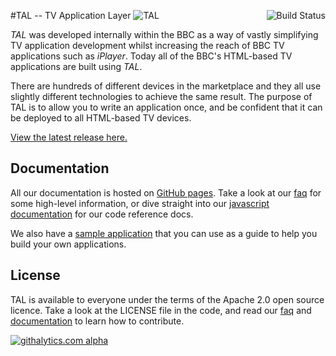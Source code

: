 #TAL -- TV Application Layer
[<img src="https://api.travis-ci.org/fmtvp/tal.png?branch=master" align="right" alt="Build Status" />](https://travis-ci.org/fmtvp/tal)
![TAL](http://fmtvp.github.com/tal/img/tal-logo-bw-small.jpg)

*TAL* was developed internally within the BBC as a way of vastly simplifying TV application development
whilst increasing the reach of BBC TV applications such as *iPlayer*. Today all of the BBC's HTML-based
TV applications are built using *TAL*.

There are hundreds of different devices in the marketplace and they all use slightly different technologies
to achieve the same result. The purpose of TAL is to allow you to write an application once, and be confident
that it can be deployed to all HTML-based TV devices.

[View the latest release here.](http://github.com/fmtvp/tal/releases/latest)

## Documentation

All our documentation is hosted on [GitHub pages](http://fmtvp.github.com/tal). Take a look at 
our [faq](http://fmtvp.github.com/tal/faq.html) for some high-level information, or dive straight into our
[javascript documentation](http://fmtvp.github.com/tal/jsdoc/index.html) for our code reference docs.

We also have a [sample application](http://github.com/fmtvp/talexample) that you can use as a guide to
help you build your own applications.

## License

TAL is available to everyone under the terms of the Apache 2.0 open source licence. Take a look at 
the LICENSE file in the code, and read our [faq](http://fmtvp.github.com/tal/faq.html#question_who_can_use_this) 
and [documentation](http://fmtvp.github.com/tal/other/contributing.html) to learn how to contribute.

[![githalytics.com alpha](https://cruel-carlota.pagodabox.com/81b276db21d339cd95a3198c0aac146f "githalytics.com")](http://githalytics.com/fmtvp/TAL)
